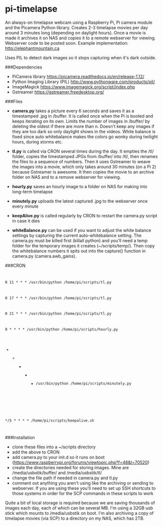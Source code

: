 # pi-timelapse
An always-on timelapse webcam using a Raspberry Pi, Pi camera module and the Picamera Python library. Creates 2-3 timelapse movies per day around 3 minutes long (depending on daylight hours). Once a movie is made it archives it on NAS and copies it to a remote webserver for viewing. Webserver code to be posted soon. Example implementation: http://elephantmountain.ca

Uses PIL to detect dark images so it stops capturing when it's dark outside. 

###Dependencies

- PiCamera library  https://picamera.readthedocs.io/en/release-1.12/
- Python Imaging Library (PIL) http://www.pythonware.com/products/pil/
- ImageMagick https://www.imagemagick.org/script/index.php
- Gstreamer https://gstreamer.freedesktop.org/

###Files

* **camera.py** takes a picture every 6 seconds and saves it as a timestamped .jpg in /buffer. It is called once when the Pi is booted and keeps iterating on its own. Limits the number of images in /buffer/ by deleting the oldest if there are more than n. Doesn't keep any images if they are too dark so only daylight shows in the videos. White balance is fixed since auto whitebalance makes the colors go wonky during twilight hours, during storms etc.

* **tl.py** is called via CRON several times during the day. It empties the /tl/ folder, copies the timestamped JPGs from /buffer/ into /tl/, then renames the files to a sequence of numbers. Then it uses Gstreamer to weave the images into a movie, which only takes around 30 minutes (on a Pi 2) because Gstreamer is awesome. It then copies the movie to an archive folder on NAS and to a remove webserver for viewing.

* **hourly.py** saves an hourly image to a folder on NAS for making into long-term timelapse

* **minutely.py** uploads the latest captured .jpg to the webserver once every minute

* **keepAlive.py** is called regularly by CRON to restart the camera.py script in case it dies

* **whiteBalance.py** can be used if you want to adjust the white balance settings by capturing the current auto-whitebalance setting. The camera.py must be killed first (killall python) and you'll need a temp folder for the temporary images it creates (~/scripts/temp/). Then copy the whitebalance numbers it spits out into the capture() function in camera.py (camera.awb_gains).




###CRON
<code>

0 11 * * * /usr/bin/python /home/pi/scripts/tl.py

0 17 * * * /usr/bin/python /home/pi/scripts/tl.py

0 21 * * * /usr/bin/python /home/pi/scripts/tl.py

0 * * * * /usr/bin/python /home/pi/scripts/hourly.py

* * * * * /usr/bin/python /home/pi/scripts/minutely.py

*/5 * * * * /home/pi/scripts/keepalive.sh

</code>


###Installation

- clone these files into a ~/scripts directory
- add the above to CRON
- add camera.py to your init.d so it runs on boot (https://www.raspberrypi.org/forums/viewtopic.php?f=48&t=70520)
- create the directories needed for storing images. Mine are /media/usbstik/buffer/ and /media/usbstik/tl/
- change the file path if needed in camera.py and tl.py
- comment out anything you aren't using like the archiving or sending to webserver. If you are using these you'll need to set up SSH shortcuts to those systems in order for the SCP commands in these scripts to work

Quite a bit of local storage is required because we are saving thousands of images each day, each of which can be several MB. I'm using a 32GB usb stick which mounts to /media/usbstik on boot. I'm also archiving a copy of timelapse movies (via SCP) to a directory on my NAS, which has 2TB.
